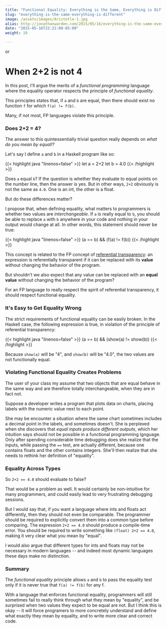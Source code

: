 ```yaml
---
title: "Functional Equality: Everything is the Same, Everything is Different"
slug: "everything-is-the-same-everything-is-different"
image: /assets/images/Aristotle-1.jpg
alias: http://jonathanwarden.com/2015/05/16/everything-is-the-same-everything-is-different/
date: "2015-05-16T22:22:00-05:00"
weight: 10

---
```


or

# When 2+2 is not 4

In this post, I'll argue the merits of a *functional programming* language where the equality operator respects the principle of *functional equality*.

This principles states that, if `a` and `b` are equal, then there should exist no function `f` for which `f(a) != f(b)`.

Many, if not most, FP languages violate this principle.

### Does 2+2 = 4?

The answer to this quintessentially trivial question really depends on *what do you mean by equal!?*

Let's say I define `a` and `b` in a Haskell program like so:

{{< highlight java "linenos=false" >}}
let a = 2+2
let b = 4.0
{{< /highlight >}}

Does `a` equal `b`? If the question is whether they evaluate to equal points on the number line, then the answer is yes. But in other ways, `2+2` obviously is not the same as `4.0`. One is an int, the other is a float.

But do these differences matter?

I propose that, when defining equality, what matters to programmers is whether two values are *interchangeable*. If `a` is really equal to `b`, you should be able to replace `a` with `b` anywhere in your code and nothing in your output would change at all. In other words, this statement should never be true:

{{< highlight java "linenos=false" >}}
(a == b) && (f(a) != f(b))
{{< /highlight >}}

This concept is related to the FP concept of <a href="http://en.wikipedia.org/wiki/Referential_transparency_(computer_science)">referential transparency</a>: an expression is referentially transparent if it can be replaced with its **value** without changing the behavior of the program.

But shouldn't we also expect that any value can be replaced with an **equal value** without changing the behavior of the program?

For an FP language to really respect the spirit of referential transparency, it should respect functional equality.

### It's Easy to Get Equality Wrong

The strict requirements of functional equality can be easily broken. In the Haskell case, the following expression is true, in violation of the principle of referential transparency:

{{< highlight java "linenos=false" >}}
(a == b) && (show(a) != show(b))
{{< /highlight >}}

Because `show(a)` will be "4", and `show(b)` will be "4.0", the two values are not functionally equal.

### Violating Functional Equality Creates Problems

The user of your class my assume that two objects that are equal behave in the same way and are therefore totally interchangeable, when they are in fact not.

Suppose a developer writes a program that plots data on charts, placing labels with the numeric value next to each point.

She may be encounter a situation where the same chart sometimes includes a decimal point in the labels, and sometimes doesn't.  She is perplexed when she discovers that *equal inputs produce different outputs*, which her intuition says should not be possible in a functional programming lgnguage.  Only after spending considerable time debugging does she realize that the inputs, while passing the `==` test, are actually different, because one contains floats and the other contains integers.  She'll then realize that she needs to rethink her definition of "equality".

### Equality Across Types

So `2+2 == 4.0` should evaluate to false?

That would be a problem as well.  It would certainly be non-intuitive for many programmers, and could easily lead to very frustrating debugging sessions.

But I would say that, if you want a language where ints and floats act differently, then they should not even be comparable.  The programmer should be required to explicitly convert them into a common type before comparing.  The expression `2+2 == 4.0` should produce a compile-time error.  You should be required to write something like `(float) 2+2 == 4.0`, making it very clear what you mean by "equal".

I would also argue that different types for ints and floats may not be necessary in modern languages -- and indeed most dynamic languages these days make no distinction.

### Summary

The *functional equality* principle allows `a` and `b` to pass the equality test only if it is never true that `f(a) != f(b)` for any f.

With a language that enforces functional equality, programmers will still sometimes fail to really think through what they mean by "equality", and be surprised when two values they expect to be equal are not.  But I think this is okay -- it will force programers to more concretely understand and define what exactly they mean by equality, and to write more clear and correct code.
